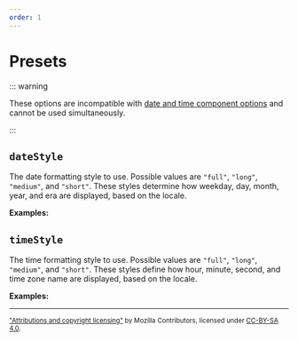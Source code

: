 ```yaml
---
order: 1
---
```


# Presets

<script setup>
import { dateTimeFormatter } from '@localizer/format-datetime';

const dateInputs = (now) => [
  ['1980-06-19 00:05:31', new Date("1980-06-19 00:05:31")],
  ['2020-10-02 23:59:01', new Date("2020-10-02 23:59:01")],
];
</script>

::: warning

These options are incompatible with [date and time component options](./date-time-component-options.md) and cannot be used simultaneously.

:::

## `dateStyle`

The date formatting style to use. Possible values are `"full"`, `"long"`, `"medium"`, and `"short"`. These styles determine how weekday, day, month, year, and era are displayed, based on the locale.

**Examples:**

<OptionsDemo option="dateStyle" :values="['full', 'long', 'medium', 'short']" :factory=dateTimeFormatter :inputs=dateInputs />

## `timeStyle`

The time formatting style to use. Possible values are `"full"`, `"long"`, `"medium"`, and `"short"`. These styles define how hour, minute, second, and time zone name are displayed, based on the locale.

**Examples:**

<OptionsDemo option="timeStyle" :values="['full', 'long', 'medium', 'short']" :factory=dateTimeFormatter :inputs=dateInputs />

---

<small>

["Attributions and copyright licensing"](https://developer.mozilla.org/en-US/docs/MDN/Writing_guidelines/Attrib_copyright_license) by Mozilla Contributors, licensed under [CC-BY-SA 4.0](https://creativecommons.org/licenses/by-sa/4.0/).

</small>
